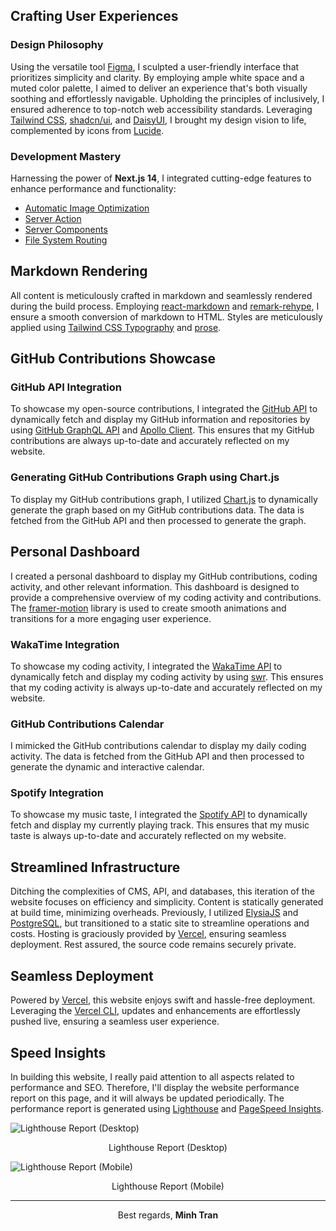 ## Crafting User Experiences

### Design Philosophy

Using the versatile tool [Figma](https://www.figma.com/), I sculpted a user-friendly interface that prioritizes simplicity and clarity. By employing ample white space and a muted color palette, I aimed to deliver an experience that's both visually soothing and effortlessly navigable. Upholding the principles of inclusively, I ensured adherence to top-notch web accessibility standards. Leveraging [Tailwind CSS](https://tailwindcss.com/), [shadcn/ui](https://ui.shadcn.com), and [DaisyUI](https://daisyui.com/), I brought my design vision to life, complemented by icons from [Lucide](https://lucide.dev).

### Development Mastery

Harnessing the power of **Next.js 14**, I integrated cutting-edge features to enhance performance and functionality:

- [Automatic Image Optimization](https://nextjs.org/docs/basic-features/image-optimization)
- [Server Action](https://nextjs.org/docs/basic-features/server-action)
- [Server Components](https://nextjs.org/docs/advanced-features/server-components)
- [File System Routing](https://nextjs.org/docs/basic-features/pages)

## Markdown Rendering

All content is meticulously crafted in markdown and seamlessly rendered during the build process. Employing [react-markdown](https://github.com/remarkjs/react-markdown) and [remark-rehype](https://github.com/remarkjs/remark-rehype), I ensure a smooth conversion of markdown to HTML. Styles are meticulously applied using [Tailwind CSS Typography](https://github.com/tailwindlabs/tailwindcss-typography) and [prose](https://tailwindcss.com/docs/prose).

## GitHub Contributions Showcase

### GitHub API Integration

To showcase my open-source contributions, I integrated the [GitHub API](https://docs.github.com/en/rest) to dynamically fetch and display my GitHub information and repositories by using [GitHub GraphQL API](https://docs.github.com/en/graphql) and [Apollo Client](https://www.apollographql.com/docs/react/). This ensures that my GitHub contributions are always up-to-date and accurately reflected on my website.

### Generating GitHub Contributions Graph using Chart.js

To display my GitHub contributions graph, I utilized [Chart.js](https://www.chartjs.org/) to dynamically generate the graph based on my GitHub contributions data. The data is fetched from the GitHub API and then processed to generate the graph.

## Personal Dashboard

I created a personal dashboard to display my GitHub contributions, coding activity, and other relevant information. This dashboard is designed to provide a comprehensive overview of my coding activity and contributions. The [framer-motion](https://www.framer.com/motion/) library is used to create smooth animations and transitions for a more engaging user experience.

### WakaTime Integration

To showcase my coding activity, I integrated the [WakaTime API](https://wakatime.com/developers) to dynamically fetch and display my coding activity by using [swr](https://swr.vercel.app/). This ensures that my coding activity is always up-to-date and accurately reflected on my website.

### GitHub Contributions Calendar

I mimicked the GitHub contributions calendar to display my daily coding activity. The data is fetched from the GitHub API and then processed to generate the dynamic and interactive calendar.

### Spotify Integration

To showcase my music taste, I integrated the [Spotify API](https://developer.spotify.com/documentation/web-api/) to dynamically fetch and display my currently playing track. This ensures that my music taste is always up-to-date and accurately reflected on my website.

## Streamlined Infrastructure

Ditching the complexities of CMS, API, and databases, this iteration of the website focuses on efficiency and simplicity. Content is statically generated at build time, minimizing overheads. Previously, I utilized [ElysiaJS](https://elysiajs.com/) and [PostgreSQL](https://www.postgresql.org/), but transitioned to a static site to streamline operations and costs. Hosting is graciously provided by [Vercel](https://vercel.com/), ensuring seamless deployment. Rest assured, the source code remains securely private.

## Seamless Deployment

Powered by [Vercel](https://vercel.com/), this website enjoys swift and hassle-free deployment. Leveraging the [Vercel CLI](https://vercel.com/download), updates and enhancements are effortlessly pushed live, ensuring a seamless user experience.

## Speed Insights

In building this website, I really paid attention to all aspects related to performance and SEO. Therefore, I'll display the website performance report on this page, and it will always be updated periodically. The performance report is generated using [Lighthouse](https://developers.google.com/web/tools/lighthouse) and [PageSpeed Insights](https://developers.google.com/speed/pagespeed/insights).

![Lighthouse Report (Desktop)](/about-this-website/lh-rp-desktop.png)
<figcaption align="center">Lighthouse Report (Desktop)</figcaption>

![Lighthouse Report (Mobile)](/about-this-website/lh-rp-mobile.png)
<figcaption align="center">Lighthouse Report (Mobile)</figcaption>

---

<p align="center">
  Best regards, <strong>Minh Tran</strong>
</p>

